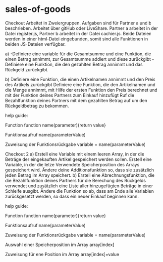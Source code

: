 # sales-of-goods
Checkout
Arbeitet in Zweiergruppen. Aufgaben sind für Partner a und b beschrieben. Arbeitet über gitHub oder LiveShare. Partner a arbeitet in der Datei register.js, Partner b arbeitet in der Datei cachier.js. Beide Dateien werden in einer html-Datei eingebunden, somit sind alle Funktionen in beiden JS-Dateien verfügbar.

a)
-Definiere eine variable für die Gesamtsumme und eine Funktion, die einen Betrag annimmt, zur Gesamtsumme addiert und diese zurückgibt
-Definiere eine Funktion, die den gezahlten Betrag annimmt  und das Rückgeld zurückgibt.

b)
Definiere eine Funktion, die  einen Artikelnamen annimmt und den Preis des Artikels zurückgibt
Definiere eine Funktion, die den Artikelnamen und die Menge annimmt, mit Hilfe der ersten Funktion den Preis berechnet und mit der Funktion deines Partners zum Einkauf hinzufügt
Ruf die Bezahlfunktion deines Partners mit dem gezahlten Betrag  auf um den Rückgeldbetrag zu bekommen.

help guide: 

Function
function name(parameter){return value}

Funktionsaufruf
name(parameterValue)

Zuweisung der Funktionsrückgabe
variable = name(parameterValue)



Checkout 2
a) 
Erstell eine Variable mit einem leeren Array, in der die Beträge der eingekauften Artikel gespeichert werden sollen. Erstell eine Variable, in der die letze Verwendete Speicherposition des Arrays gespeichert wird.
Ändere deine Additionsfunktion so, dass sie zusätzlich jeden Betrag im Array speichert.
b)
Erstell eine Abrechnungsfunktion, die die Bezahlfunktion deines Partners für die Berechung des Rückgelds verwendet und zusätzlich eine Liste aller hinzugefügten Beträge in einer Schleife ausgibt.
Ändere die Funktion so ab, dass am Ende  alle Variablen zurückgesetzt werden, so dass ein neuer Einkauf beginnen kann.

help guide: 

Function
function name(parameter){return value}

Funktionsaufruf
name(parameterValue)

Zuweisung der Funktionsrückgabe
variable = name(parameterValue)

Auswahl einer Speicherposition im Array
array[index]

Zuweisung für ene Position im Array
array[index]=value

